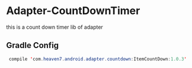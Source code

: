 # Adapter-CountDownTimer
this is a count down timer lib of adapter


## Gradle Config
```java
 compile 'com.heaven7.android.adapter.countdown:ItemCountDown:1.0.3'
```

